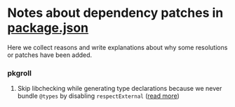 # Notes about dependency patches in [package.json](/package.json)

Here we collect reasons and write explanations about why some resolutions or patches have been added.

### pkgroll

1. Skip libchecking while generating type declarations because we never bundle `@types` by disabling `respectExternal` ([read more](https://github.com/Swatinem/rollup-plugin-dts?tab=readme-ov-file#what-to-expect))
